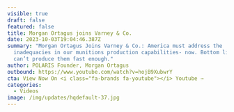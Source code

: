 ```yaml
---
visible: true
draft: false
featured: false
title: Morgan Ortagus joins Varney & Co.
date: 2023-10-03T19:04:46.387Z
summary: "Morgan Ortagus Joins Varney & Co.: America must address the
  inadequacies in our munitions production capabilities- now. Bottom line: we
  can’t produce them fast enough."
author: POLARIS Founder, Morgan Ortagus
outbound: https://www.youtube.com/watch?v=hojB9XubwrY
cta: View Now On <i class="fa-brands fa-youtube"></i> Youtube →
categories:
  - Videos
image: /img/updates/hqdefault-37.jpg
---
```

